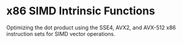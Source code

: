 # x86 SIMD Intrinsic Functions

Optimizing the dot product using the SSE4, AVX2, and AVX-512 x86 instruction sets for SIMD vector operations.
